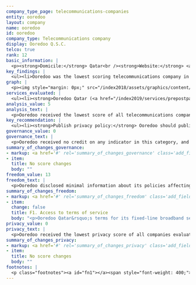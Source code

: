 ```yaml
---
company_type_page: telecommunications-companies
entity: ooredoo
layout: company
name: ooredoo
id: ooredoo
company_type: Telecommunications company
display: Ooredoo Q.S.C.
telco: true
rank: 12
basic_information: | 
  <p><strong>Domicile:</strong> Qatar<br /><strong>Website:</strong> <a href="https://www.ooredoo.qa">www.ooredoo.qa</a>&nbsp;<br /><strong>Operating company evaluated:</strong> Ooredoo Qatar<br /><strong>Download company report:</strong> <a href="/index2019/assets/static/download/Ooredoo2019.pdf">English</a></p>
key_findings: | 
  <ul><li>Ooredoo was the lowest scoring telecommunications company in the Index, disclosing almost nothing about its policies and practices affecting freedom of expression and privacy.</li><li>Ooredoo revealed nothing about how it responds to government and other types of third-party requests to block or filter content, or government demands to shut down its networks.</li><li>Ooredoo did not publish a privacy policy, making it impossible for users to understand what the company does with their information, including what it collects, shares, and why.</li></ul>
graph: | 
  <p><img style="margin: 0px;" src="/index2018/assets/graphics/content/test01.png" width="669" height="209" /></p>
services_evaluated: | 
  <ul><li><strong>Ooredoo Qatar (<a href="/index2019/services/prepostpaidmobile/">Prepaid mobile</a>)</strong></li><li><strong>Ooredoo Qatar (<a href="/index2019/services/prepostpaidmobile/">Postpaid mobile</a>)</strong></li><li><strong>Ooredoo Qatar (<a href="/index2019/services/fixedbroadband/">Fixed-line broadband</a>)</strong></li></ul>
analysis_value: 5
analysis_text: | 
  <p>Ooredoo received the lowest score of all telecommunications companies, disclosing less about policies and practices affecting users&rsquo; freedom of expression and privacy than any of its peers, including Etisalat, the UAE-based telecommunications company.<a href="#fn1"><sup><strong>1</strong></sup></a> Ooredoo, which is majority owned by the government of Qatar, was one of three companies in the Index to make no improvements to its disclosure over the past year.<a href="#fn2"><sup><strong>2</strong></sup></a> While the political and regulatory environment in Qatar discourages companies from making public commitments to human rights, Ooredoo could still be more transparent about basic policies affecting freedom of expression and privacy in a number of areas.<a href="#fn3"><sup><strong>3</strong></sup></a><br /><br /></p><hr /><p><br /><strong>Ooredoo Q.S.C.</strong> provides telecommunications services such as mobile, broadband, and fiber in Qatar and 11 other countries in the Middle East, North Africa, and Asia.<a href="#fn4"><sup><strong>4</strong></sup></a></p><p><strong>Market cap:</strong> USD 5.2 billion<a href="#fn5"><sup><strong>5</strong></sup></a><br /><strong>DSM:</strong> ORDS</p>
key_recommendation: | 
  <ul><li><strong>Publish privacy policy:</strong> Ooredoo should publish a privacy policy that is easy for its users to find and understand.</li><li><strong>Clarify content and access restrictions:</strong>&nbsp;Ooredoo should be more transparent about how it handles government and private requests to block content or restrict user accounts, and government requests to shut down networks.</li><li><strong>Improve redress:</strong>&nbsp;Ooredoo should clarify if its process for receiving complaints includes those related to freedom of expression and privacy, and provide clear remedies for these types of complaints.</li></ul>
governance_value: 0
governance_text: | 
  <p>Ooredoo received no credit on any indicator in this category, and disclosed nothing about its governance and oversight over human rights issues at the company.<a href="#fn6"><sup><strong>6</strong></sup></a> It did not make a public commitment to respect freedom of expression and privacy in line with international human rights principles (G1), nor did it disclose having senior-level oversight over these issues within the company (G2). Although it disclosed a whistleblower policy, it did not specify if it pertains to freedom of expression or privacy issues (G3). It offered no evidence that it has human rights due diligence processes in place (G4), or if it engages with stakeholders on freedom of expression or privacy issues (G5). Ooredoo Qatar did not offer a grievance mechanism for users to submit freedom of expression and privacy-related complaints, and there was no additional information about how it receives and responds to such grievances (G6).</p>
summary_of_changes_governance:
- markup: <a href='#' rel='summary_of_changes_governance' class='add_fieldset dashicons-before dashicons-plus'><span>Add fieldset</span></a>
- item:
  title: No score changes
  body: ""
freedom_value: 13
freedom_text: | 
  <p>Ooredoo disclosed minimal information about its policies affecting freedom of expression and tied with Axiata for the second-lowest score among telecommunications companies, ahead of MTN and Bharti Airtel. Ooredoo Qatar offered terms of service that were easy to find and understand (F1), and those terms gave some information about its rules and how they are enforced (F3).<a href="#fn7"><sup><strong>7</strong></sup></a> It also disclosed some information about why it may need to shut down or restrict access to its networks (F10), though it did not disclose any other information about how it handles government demands to shut down its networks.</p><p>Ooredoo otherwise earned no credit on any of the other indicators in this category. Ooredoo Qatar failed to disclose any information about its network management policies (F9). The company also provided no information about its process for responding to government or private requests to block content or restrict users&rsquo; accounts (F5), nor did it supply any data about the number of government or private requests to restrict content or accounts that it received or with which it complied (F6, F7). There is no apparent legal barrier to supplying this information. The lack of disclosure is likely a result of Ooredoo being majority state-owned as well as due to a general lack of transparency in the Qatari legal environment. Telecommunications companies in Qatar are legally required to comply with all judicial orders to block content, though there is no law prohibiting Ooredoo from disclosing its processes for handling these requests or its compliance rates with either government or private content-blocking requests.<a href="#fn8"><sup><strong>8</strong></sup></a></p>
summary_of_changes_freedom:
- markup: <a href='#' rel='summary_of_changes_freedom' class='add_fieldset dashicons-before dashicons-plus'><span>Add fieldset</span></a>
- item:
  change: false
  title: F1. Access to terms of service
  body: "<p>Ooredoo Qatar&rsquo;s terms for its fixed-line broadband service were no longer available in the primary languages of the company&rsquo;s home market.</p>"
privacy_value: 0
privacy_text: | 
  <p>Ooredoo received the lowest privacy score of all companies evaluated. Ooredoo Qatar did not publish a privacy policy for any of its services, making it impossible for users to understand what the company does with their information, including what it collects, shares, and why (P1-P8). Ooredoo Qatar was also the only company to disclose nothing about its policies for keeping users&rsquo; information secure (P13-P18). It did not disclose whether it has systems in place to monitor or limit employee access to user information (P13), nor did it provide any information about its processes for addressing security vulnerabilities or for handling data breaches (P14, P15). <br /><br />Ooredoo provided no information about how it handles government or private requests for user information, making it one of four companies, alongside MTN, Etisalat, and Axiata, that received no credit on these indicators (P10, P11, P12). It provided no information about its process for responding to these types of requests (P10), or whether it notifies users when their information is requested (P12). Ooredoo also failed to publish any data on the number of requests it received for user information (P11). The lack of disclosure is likely a result of Ooredoo being majority state-owned as well as from a general lack of transparency in the Qatari legal environment. Still, there is no law specifically prohibiting Ooredoo from disclosing its policies for responding to user information requests that come through private processes.</p>
summary_of_changes_privacy:
- markup: <a href='#' rel='summary_of_changes_privacy' class='add_fieldset dashicons-before dashicons-plus'><span>Add fieldset</span></a>
- item:
  title: No score changes
  body: ""
footnotes: | 
  <p class="footnotes"><a id="fn1"></a><span style="font-weight: 400;">[1]</span> The research period for the 2019 Index ran from January 13, 2018 to February 8, 2019. Policies that came into effect after February 8, 2019 were not evaluated in this Index.</p><p class="footnotes"><a id="fn2"></a><span style="font-weight: 400;">[2]</span> For Ooredoo&rsquo;s performance in the 2018 Index: https://rankingdigitalrights.org/index2018/companies/ooredoo/.</p><p class="footnotes"><a id="fn3"></a><span style="font-weight: 400;">[3]</span> &ldquo;Qatar 2017/2018,&rsquo;&rsquo; Amnesty International Report, 2018, <a href="https://www.amnesty.org/en/countries/middle-east-and-north-africa/qatar/report-qatar/">www.amnesty.org/en/countries/middle-east-and-north-africa/qatar/report-qatar</a>&nbsp;</p><p class="footnotes"><a id="fn4"></a><span style="font-weight: 400;">[4]</span> &ldquo;Our Markets,&rdquo; Ooredoo Corporate, Accessed January 15, 2019, <a href="http://ooredoo.com/en/who_we_are/our_markets/">ooredoo.com/en/who_we_are/our_markets</a>&nbsp;</p><p class="footnotes"><a id="fn5"></a><span style="font-weight: 400;">[5]</span> Bloomberg Markets, Accessed April 18, 2019, <a href="https://www.bloomberg.com/quote/ORDS:UH">www.bloomberg.com/quote/ORDS:UH</a>&nbsp;</p><p class="footnotes"><a id="fn6"></a><span style="font-weight: 400;">[6]</span> For Ooredoo&rsquo;s performance in the 2018 Index: <a href="/index2018/companies/ooredoo/">rankingdigitalrights.org/index2018/companies/ooredoo</a>&nbsp;</p><p class="footnotes"><a id="fn7"></a><span style="font-weight: 400;">[7]</span> For most indicators in the Freedom of Expression and Privacy categories, RDR evaluates the operating company of the home market, in this case Ooredoo Qatar.</p><p class="footnotes"><a id="fn8"></a><span style="font-weight: 400;">[8]</span> Peter Kovessy, &ldquo;Qatar&rsquo;s Emir Signs New Cybercrime Legislation into Law,&rdquo; Doha News, September 16, 2014, <a href="https://dohanews.co/qatars-emir-signs-law-new-cybercrime-legislation/">dohanews.co/qatars-emir-signs-law-new-cybercrime-legislation/</a>&nbsp;</p>
---
```

